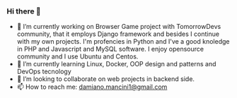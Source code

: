 ### Hi there 👋

- 🔭 I’m currently working on Browser Game project with TomorrowDevs community, that it employs Django framework and besides I continue with my own projects. I'm profencies in Python and I've a good knoledge in PHP and Javascript and MySQL software. I enjoy opensource community and I use Ubuntu and Centos. 
- 🌱 I’m currently learning Linux, Docker, OOP design and patterns and DevOps tecnology
- 👯 I’m looking to collaborate on web projects in backend side.
- 📫 How to reach me: damiano.mancini1@gmail.com

